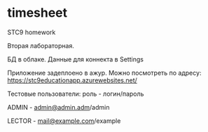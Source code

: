 # timesheet
STC9 homework

Вторая лабораторная.

БД в облаке. Данные для коннекта в Settings

Приложение задеплоено в ажур. Можно посмотреть по адресу: https://stc9educationapp.azurewebsites.net/

Тестовые пользователи: роль - логин/пароль

ADMIN - admin@admin.adm/admin

LECTOR - mail@example.com/example
